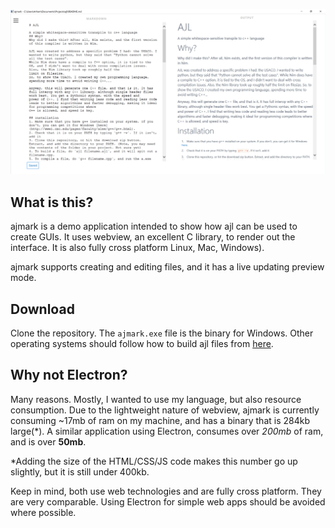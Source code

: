 ![alt text](https://github.com/ajusa/ajmark/raw/master/ajmark.png "ajmark example")

## What is this?

ajmark is a demo application intended to show how ajl can be used to create GUIs. It uses webview, an excellent C library, to render out the interface. It is also fully cross platform 
Linux, Mac, Windows). 

ajmark supports creating and editing files, and it has a live updating preview mode.

## Download
Clone the repository. The `ajmark.exe` file is the binary for Windows. Other operating systems should follow how to build ajl files from [here](www.github.com/ajusa/ajl).

## Why not Electron?
Many reasons. Mostly, I wanted to use my language, but also resource consumption. Due to the lightweight nature of webview, ajmark is currently consuming ~17mb of ram on my machine, and
has a binary that is 284kb large(\*). A similar application using Electron, consumes over *200mb* of ram, and is over **50mb**. 

*Adding the size of the HTML/CSS/JS code makes this number go up slightly, but it is still under 400kb.

Keep in mind, both use web technologies and are fully cross platform. They are very comparable. Using Electron for simple web apps should be avoided where possible. 